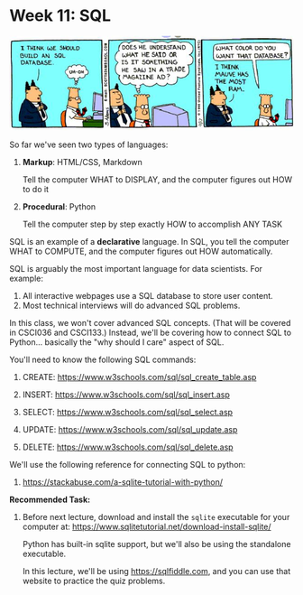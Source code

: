 # Week 11: SQL

<img width=600px src=dilbert5.jpg />

So far we've seen two types of languages:
1. **Markup**: HTML/CSS, Markdown

   Tell the computer WHAT to DISPLAY, and the computer figures out HOW to do it

1. **Procedural**: Python

   Tell the computer step by step exactly HOW to accomplish ANY TASK

SQL is an example of a **declarative** language.
In SQL, you tell the computer WHAT to COMPUTE,
and the computer figures out HOW automatically.

SQL is arguably the most important language for data scientists.
For example:
1. All interactive webpages use a SQL database to store user content.
1. Most technical interviews will do advanced SQL problems.

In this class, we won't cover advanced SQL concepts.
(That will be covered in CSCI036 and CSCI133.)
Instead, we'll be covering how to connect SQL to Python...
basically the "why should I care" aspect of SQL.

You'll need to know the following SQL commands:

1. CREATE: https://www.w3schools.com/sql/sql_create_table.asp

1. INSERT: https://www.w3schools.com/sql/sql_insert.asp

1. SELECT: https://www.w3schools.com/sql/sql_select.asp

1. UPDATE: https://www.w3schools.com/sql/sql_update.asp

1. DELETE: https://www.w3schools.com/sql/sql_delete.asp

We'll use the following reference for connecting SQL to python:

1. https://stackabuse.com/a-sqlite-tutorial-with-python/

**Recommended Task:**

1. Before next lecture, download and install the `sqlite` executable for your computer at: https://www.sqlitetutorial.net/download-install-sqlite/

   Python has built-in sqlite support, but we'll also be using the standalone executable.

   In this lecture, we'll be using <https://sqlfiddle.com>, and you can use that website to practice the quiz problems.
